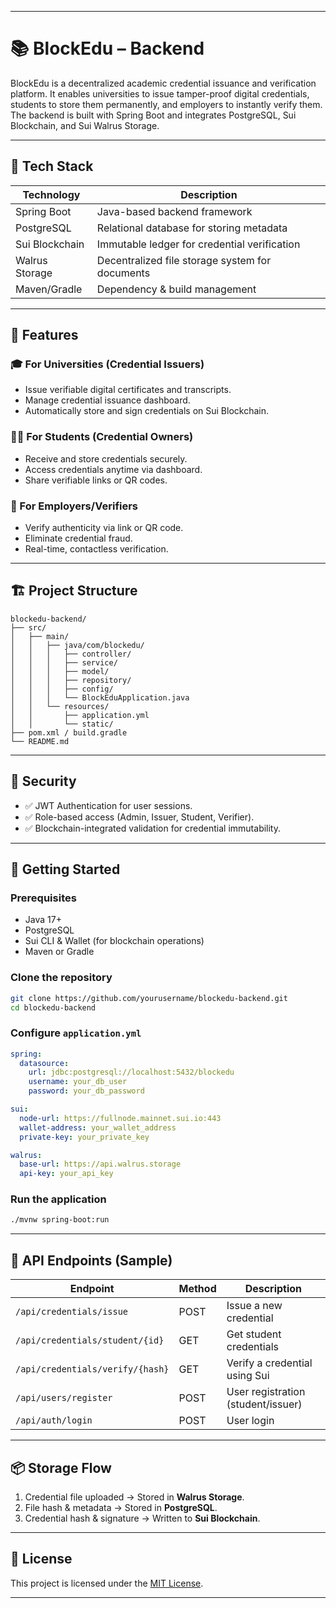 

---

# 📚 BlockEdu – Backend

BlockEdu is a decentralized academic credential issuance and verification platform. It enables universities to issue tamper-proof digital credentials, students to store them permanently, and employers to instantly verify them. The backend is built with Spring Boot and integrates PostgreSQL, Sui Blockchain, and Sui Walrus Storage.

---

## 🔧 Tech Stack

| Technology      | Description                                |
|----------------|--------------------------------------------|
| Spring Boot     | Java-based backend framework               |
| PostgreSQL      | Relational database for storing metadata   |
| Sui Blockchain  | Immutable ledger for credential verification |
| Walrus Storage  | Decentralized file storage system for documents |
| Maven/Gradle    | Dependency & build management              |

---

## 📂 Features

### 🎓 For Universities (Credential Issuers)
- Issue verifiable digital certificates and transcripts.
- Manage credential issuance dashboard.
- Automatically store and sign credentials on Sui Blockchain.

### 👨‍🎓 For Students (Credential Owners)
- Receive and store credentials securely.
- Access credentials anytime via dashboard.
- Share verifiable links or QR codes.

### 🏢 For Employers/Verifiers
- Verify authenticity via link or QR code.
- Eliminate credential fraud.
- Real-time, contactless verification.

---

## 🏗️ Project Structure

```
blockedu-backend/
├── src/
│   ├── main/
│   │   ├── java/com/blockedu/
│   │   │   ├── controller/
│   │   │   ├── service/
│   │   │   ├── model/
│   │   │   ├── repository/
│   │   │   ├── config/
│   │   │   └── BlockEduApplication.java
│   │   └── resources/
│   │       ├── application.yml
│   │       └── static/
├── pom.xml / build.gradle
└── README.md
```

---

## 🔐 Security

- ✅ JWT Authentication for user sessions.
- ✅ Role-based access (Admin, Issuer, Student, Verifier).
- ✅ Blockchain-integrated validation for credential immutability.

---

## 🚀 Getting Started

### Prerequisites
- Java 17+
- PostgreSQL
- Sui CLI & Wallet (for blockchain operations)
- Maven or Gradle

### Clone the repository

```bash
git clone https://github.com/yourusername/blockedu-backend.git
cd blockedu-backend
```

### Configure `application.yml`

```yaml
spring:
  datasource:
    url: jdbc:postgresql://localhost:5432/blockedu
    username: your_db_user
    password: your_db_password

sui:
  node-url: https://fullnode.mainnet.sui.io:443
  wallet-address: your_wallet_address
  private-key: your_private_key

walrus:
  base-url: https://api.walrus.storage
  api-key: your_api_key
```

### Run the application

```bash
./mvnw spring-boot:run
```


---

## 📡 API Endpoints (Sample)

| Endpoint                            | Method | Description                       |
|-------------------------------------|--------|-----------------------------------|
| `/api/credentials/issue`            | POST   | Issue a new credential            |
| `/api/credentials/student/{id}`     | GET    | Get student credentials           |
| `/api/credentials/verify/{hash}`    | GET    | Verify a credential using Sui     |
| `/api/users/register`               | POST   | User registration (student/issuer) |
| `/api/auth/login`                   | POST   | User login                        |

---

## 📦 Storage Flow

1. Credential file uploaded → Stored in **Walrus Storage**.
2. File hash & metadata → Stored in **PostgreSQL**.
3. Credential hash & signature → Written to **Sui Blockchain**.

---

## 📃 License

This project is licensed under the [MIT License](LICENSE).

---

